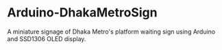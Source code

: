 # Arduino-DhakaMetroSign
A miniature signage of Dhaka Metro's platform waiting sign using Arduino and SSD1306 OLED display.
